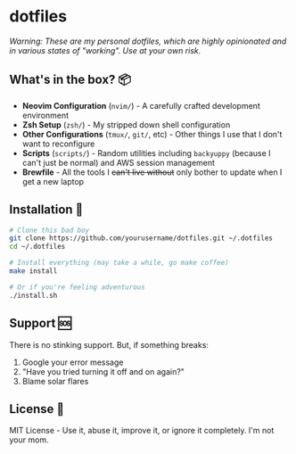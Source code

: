 # dotfiles

_Warning: These are my personal dotfiles, which are highly opinionated and in various states of "working". Use at your own risk._

## What's in the box? 📦

- **Neovim Configuration** (`nvim/`) - A carefully crafted development environment
- **Zsh Setup** (`zsh/`) - My stripped down shell configuration
- **Other Configurations** (`tmux/`, `git/`, etc) - Other things I use that I don't want to reconfigure
- **Scripts** (`scripts/`) - Random utilities including `backyuppy` (because I can't just be normal) and AWS session management
- **Brewfile** - All the tools I ~~can't live without~~ only bother to update when I get a new laptop

## Installation 🚀

```bash
# Clone this bad boy
git clone https://github.com/yourusername/dotfiles.git ~/.dotfiles
cd ~/.dotfiles

# Install everything (may take a while, go make coffee)
make install

# Or if you're feeling adventurous
./install.sh
```

## Support 🆘

There is no stinking support. But, if something breaks:

1. Google your error message
2. "Have you tried turning it off and on again?"
3. Blame solar flares

## License 📄

MIT License - Use it, abuse it, improve it, or ignore it completely. I'm not your mom.
